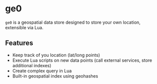# ge0

`ge0` is a geospatial data store designed to store your own location, extensible via Lua.

## Features

 - Keep track of you location (lat/long points)
 - Execute Lua scripts on new data points (call external services, store additional indexes)
 - Create complex query in Lua
 - Built-in geospatial index using geohashes

